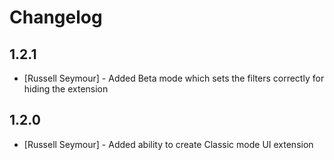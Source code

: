 # Changelog

## 1.2.1

- [Russell Seymour] - Added Beta mode which sets the filters correctly for hiding the extension


## 1.2.0

- [Russell Seymour] - Added ability to create Classic mode UI extension
